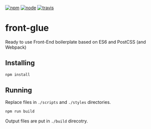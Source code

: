 [![npm][npm]][npm-url]
[![node][node]][node-url]
[![travis][travis]][travis-url]

# front-glue
Ready to use Front-End boilerplate based on ES6 and PostCSS (and Webpack)

## Installing
```bash
npm install
```

## Running
Replace files in `./scripts` and `./styles` directories.

```bash
npm run build
```

Output files are put in `./build` direcotry.


[npm]: https://img.shields.io/npm/v/front-glue.svg
[npm-url]: https://npmjs.com/package/front-glue

[node]: https://img.shields.io/node/v/front-glue.svg
[node-url]: https://nodejs.org

[travis]: https://img.shields.io/travis/vforge/front-glue.svg
[travis-url]: https://travis-ci.org/vforge/front-glue
